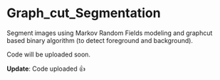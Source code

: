 # Graph_cut_Segmentation
Segment images using Markov Random Fields modeling and graphcut based binary algorithm (to detect foreground and background).

Code will be uploaded soon.

**Update**: Code uploaded :+1:
